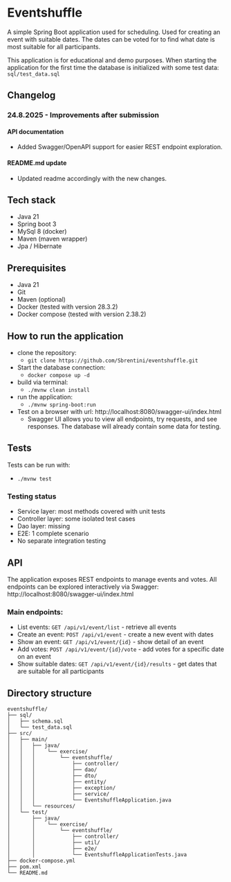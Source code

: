 # Eventshuffle 
A simple Spring Boot application used for scheduling. Used for creating an event with suitable dates. 
The dates can be voted for to find what date is most suitable for all participants. 

This application is for educational and demo purposes. When starting the application for the first time 
the database is initialized with some test data: `sql/test_data.sql` 

## Changelog 
### 24.8.2025 - Improvements after submission
#### API documentation 
- Added Swagger/OpenAPI support for easier REST endpoint exploration.

#### README.md update 
- Updated readme accordingly with the new changes. 

## Tech stack
- Java 21 
- Spring boot 3
- MySql 8 (docker)
- Maven (maven wrapper)
- Jpa / Hibernate

## Prerequisites
- Java 21
- Git
- Maven (optional)
- Docker (tested with version 28.3.2)
- Docker compose (tested with version 2.38.2)

## How to run the application 

- clone the repository: 
  - `git clone https://github.com/Sbrentini/eventshuffle.git`
- Start the database connection: 
  - `docker compose up -d`
- build via terminal: 
  - `./mvnw clean install`
- run the application: 
  - `./mvnw spring-boot:run`
- Test on a browser with url: http://localhost:8080/swagger-ui/index.html
  - Swagger UI allows you to view all endpoints, try requests, and see responses. The database will already contain some data for testing. 

## Tests

Tests can be run with:
- `./mvnw test`

### Testing status 
- Service layer: most methods covered with unit tests 
- Controller layer: some isolated test cases 
- Dao layer: missing 
- E2E: 1 complete scenario
- No separate integration testing

## API 
The application exposes REST endpoints to manage events and votes. All endpoints can be explored interactively via Swagger: http://localhost:8080/swagger-ui/index.html

### Main endpoints: 
- List events: `GET /api/v1/event/list` - retrieve all events 
- Create an event: `POST /api/v1/event` - create a new event with dates
- Show an event: `GET /api/v1/event/{id}` - show detail of an event 
- Add votes: `POST /api/v1/event/{id}/vote` - add votes for a specific date on an event
- Show suitable dates: `GET /api/v1/event/{id}/results` - get dates that are suitable for all participants

## Directory structure 

```
eventshuffle/
├── sql/
│   ├── schema.sql
│   └── test_data.sql
├── src/
│   ├── main/
│   │   ├── java/
│   │   │    └── exercise/
│   │   │        └── eventshuffle/
│   │   │            ├── controller/
│   │   │            ├── dao/
│   │   │            ├── dto/
│   │   │            ├── entity/
│   │   │            ├── exception/
│   │   │            ├── service/
│   │   │            └── EventshuffleApplication.java
│   │   └── resources/
│   └── test/
│       ├── java/
│       │    └── exercise/
│       │        └── eventshuffle/
│       │            ├── controller/
│       │            ├── util/
│       │            ├── e2e/
│       │            └── EventshuffleApplicationTests.java
├── docker-compose.yml
├── pom.xml
└── README.md

```


